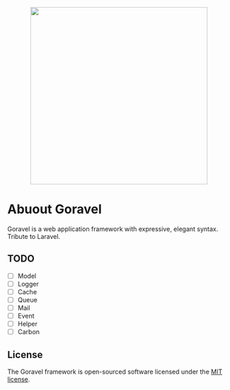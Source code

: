 <p align="center"><img src="https://cdn.nlark.com/yuque/0/2021/png/744320/1637573588926-377e7fa5-9c88-4137-b7b4-978354ababaa.png?x-oss-process=image%2Fresize%2Cw_1500%2Climit_0" width="400"></p>

# Abuout Goravel

Goravel is a web application framework with expressive, elegant syntax. Tribute to Laravel.

## TODO

- [ ] Model
- [ ] Logger
- [ ] Cache
- [ ] Queue
- [ ] Mail
- [ ] Event
- [ ] Helper
- [ ] Carbon

## License

The Goravel framework is open-sourced software licensed under the [MIT license](https://opensource.org/licenses/MIT).